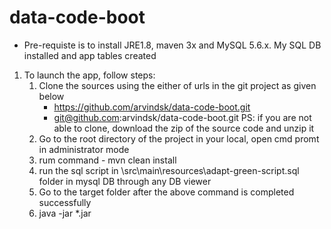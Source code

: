 # data-code-boot

- Pre-requiste is to install JRE1.8, maven 3x and MySQL 5.6.x. My SQL DB installed and app tables created

1. To launch the app, follow steps:
   1. Clone the sources using the either of urls in the git project as given below
      - https://github.com/arvindsk/data-code-boot.git
      - git@github.com:arvindsk/data-code-boot.git
   PS: if you are not able to clone, download the zip of the source code and unzip it
   2. Go to the root directory of the project in your local, open cmd promt in administrator mode
   3. rum command - mvn clean install
   4. run the sql script in \src\main\resources\adapt-green-script.sql folder in mysql DB through any DB viewer
   5. Go to the target folder after the above command is completed successfully
   6. java -jar *.jar

